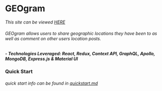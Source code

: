 # GEOgram
_This site can be viewed [HERE](https://geogram.now.sh)_
###### GEOgram allows users to share geographic locations they have been to as well as comment on other users location posts.

***_- Technologies Leveraged: React, Redux, Context API, GraphQL, Apollo, MongoDB, Express.js & Material UI_***

### Quick Start
###### quick start info can be found in [quickstart.md](https://github.com/nanetteCodes/GEOgram/blob/master/quickstart.md)
